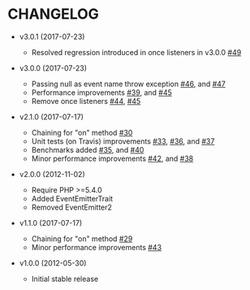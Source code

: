 CHANGELOG
=========


* v3.0.1 (2017-07-23)

  * Resolved regression introduced in once listeners in v3.0.0 [#49](https://github.com/igorw/evenement/pull/49)

* v3.0.0 (2017-07-23)

  * Passing null as event name throw exception [#46](https://github.com/igorw/evenement/pull/46), and [#47](https://github.com/igorw/evenement/pull/47)
  * Performance improvements [#39](https://github.com/igorw/evenement/pull/39), and [#45](https://github.com/igorw/evenement/pull/45)
  * Remove once listeners [#44](https://github.com/igorw/evenement/pull/44), [#45](https://github.com/igorw/evenement/pull/45)

* v2.1.0 (2017-07-17)

  * Chaining for "on" method [#30](https://github.com/igorw/evenement/pull/30)
  * Unit tests (on Travis) improvements [#33](https://github.com/igorw/evenement/pull/33), [#36](https://github.com/igorw/evenement/pull/36), and [#37](https://github.com/igorw/evenement/pull/37)
  * Benchmarks added [#35](https://github.com/igorw/evenement/pull/35), and [#40](https://github.com/igorw/evenement/pull/40)
  * Minor performance improvements [#42](https://github.com/igorw/evenement/pull/42), and [#38](https://github.com/igorw/evenement/pull/38)

* v2.0.0 (2012-11-02)

  * Require PHP >=5.4.0
  * Added EventEmitterTrait
  * Removed EventEmitter2

* v1.1.0 (2017-07-17)

  * Chaining for "on" method [#29](https://github.com/igorw/evenement/pull/29)
  * Minor performance improvements [#43](https://github.com/igorw/evenement/pull/43)

* v1.0.0 (2012-05-30)

  * Initial stable release

